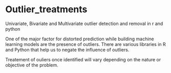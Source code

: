 # Outlier_treatments
Univariate, Bivariate and Multivariate outlier detection and removal in r and python

One of the major factor for distorted prediction while building machine learning models are the presence of outliers. There are various libraries in R and Python that help us to negate the influence of outliers.

Treatement of ouliers once identified will vary depending on the nature or objective of the problem.
